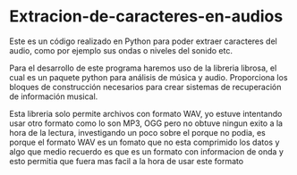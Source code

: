 # Extracion-de-caracteres-en-audios
Este es un código realizado en Python para poder extraer caracteres del audio, como por ejemplo sus ondas o niveles del sonido etc. 

Para el desarrollo de este programa haremos uso de la libreria librosa, el cual es un paquete python para análisis de música y audio. Proporciona los bloques de construcción necesarios para crear sistemas de recuperación de información musical.

Esta libreria solo permite archivos con formato WAV, yo estuve intentando usar otro formato como lo son MP3, OGG pero no obtuve ningun exito a la hora de la lectura, investigando un poco sobre el porque no podia, es porque el formato WAV es un fomato que no esta comprimido los datos y algo que medio recuerdo es que es un formato con informacion de onda y esto permitia que fuera mas facil a la hora de usar este formato 
